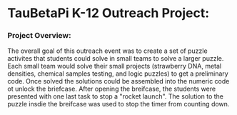 # TauBetaPi K-12 Outreach Project:

### Project Overview:

The overall goal of this outreach event was to create a set of puzzle activites that students could solve in small teams to solve a larger puzzle. Each small team would solve their small projects (strawberry DNA, metal densities, chemical samples testing, and logic puzzles) to get a preliminary code. Once solved the solutions could be assembled into the numeric code ot unlock the briefcase. After opening the breifcase, the students were presented with one last task to stop a "rocket launch". The solution to the puzzle insdie the breifcase was used to stop the timer from counting down.


